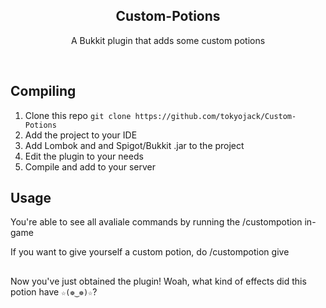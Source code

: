 <h2  align="center">Custom-Potions</h2>
<p  align="center">A Bukkit plugin that adds some custom potions</p>

<br/>

## Compiling

1. Clone this repo ```git clone https://github.com/tokyojack/Custom-Potions```
2. Add the project to your IDE
3. Add Lombok and and Spigot/Bukkit .jar to the project 
4. Edit the plugin to your needs
5. Compile and add to your server

## Usage

You're able to see all avaliale commands by running the /custompotion in-game

If you want to give yourself a custom potion, do /custompotion give <type> <level>

##

Now you've just obtained the plugin! Woah, what kind of effects did this potion have ```☆(❁‿❁)☆```?
